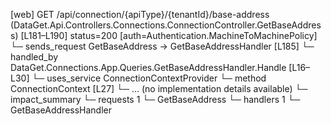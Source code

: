 [web] GET /api/connection/{apiType}/{tenantId}/base-address  (DataGet.Api.Controllers.Connections.ConnectionController.GetBaseAddress)  [L181–L190] status=200 [auth=Authentication.MachineToMachinePolicy]
  └─ sends_request GetBaseAddress -> GetBaseAddressHandler [L185]
    └─ handled_by DataGet.Connections.App.Queries.GetBaseAddressHandler.Handle [L16–L30]
      └─ uses_service ConnectionContextProvider
        └─ method ConnectionContext [L27]
          └─ ... (no implementation details available)
  └─ impact_summary
    └─ requests 1
      └─ GetBaseAddress
    └─ handlers 1
      └─ GetBaseAddressHandler

